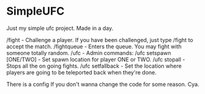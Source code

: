 # SimpleUFC
Just my simple ufc project. Made in a day.

/fight <player> - Challenge a player. If you have been challenged, just type /fight <name> to accept the match.
/fightqueue - Enters the queue. You may fight with someone totally random.
/ufc - Admin commands:
/ufc setspawn [ONE/TWO] - Set spawn location for player ONE or TWO.
/ufc stopall - Stops all the on going fights.
/ufc setfallback - Set the location where players are going to be teleported back when they're done.
  
  There is a config If you don't wanna change the code for some reason. Cya.
